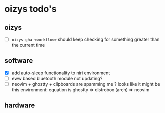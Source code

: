 # oizys todo's

## oizys

- [ ] `oizys gha <workflow>` should keep checking for something greater than the current time

## software

- [x] add auto-sleep functionality to niri environment
- [ ] eww based bluetooth module not updating?
- [ ] neovim + ghostty + clipboards are spamming me ?
      looks like it might be this environment: equation is ghostty => distrobox (arch) => neovim

## hardware

<!-- generated with <3 by daylinmorgan/todo -->

